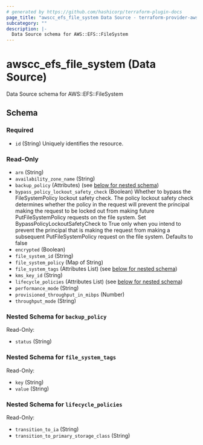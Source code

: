 ```yaml
---
# generated by https://github.com/hashicorp/terraform-plugin-docs
page_title: "awscc_efs_file_system Data Source - terraform-provider-awscc"
subcategory: ""
description: |-
  Data Source schema for AWS::EFS::FileSystem
---
```


# awscc_efs_file_system (Data Source)

Data Source schema for AWS::EFS::FileSystem



<!-- schema generated by tfplugindocs -->
## Schema

### Required

- `id` (String) Uniquely identifies the resource.

### Read-Only

- `arn` (String)
- `availability_zone_name` (String)
- `backup_policy` (Attributes) (see [below for nested schema](#nestedatt--backup_policy))
- `bypass_policy_lockout_safety_check` (Boolean) Whether to bypass the FileSystemPolicy lockout safety check. The policy lockout safety check determines whether the policy in the request will prevent the principal making the request to be locked out from making future PutFileSystemPolicy requests on the file system. Set BypassPolicyLockoutSafetyCheck to True only when you intend to prevent the principal that is making the request from making a subsequent PutFileSystemPolicy request on the file system. Defaults to false
- `encrypted` (Boolean)
- `file_system_id` (String)
- `file_system_policy` (Map of String)
- `file_system_tags` (Attributes List) (see [below for nested schema](#nestedatt--file_system_tags))
- `kms_key_id` (String)
- `lifecycle_policies` (Attributes List) (see [below for nested schema](#nestedatt--lifecycle_policies))
- `performance_mode` (String)
- `provisioned_throughput_in_mibps` (Number)
- `throughput_mode` (String)

<a id="nestedatt--backup_policy"></a>
### Nested Schema for `backup_policy`

Read-Only:

- `status` (String)


<a id="nestedatt--file_system_tags"></a>
### Nested Schema for `file_system_tags`

Read-Only:

- `key` (String)
- `value` (String)


<a id="nestedatt--lifecycle_policies"></a>
### Nested Schema for `lifecycle_policies`

Read-Only:

- `transition_to_ia` (String)
- `transition_to_primary_storage_class` (String)



